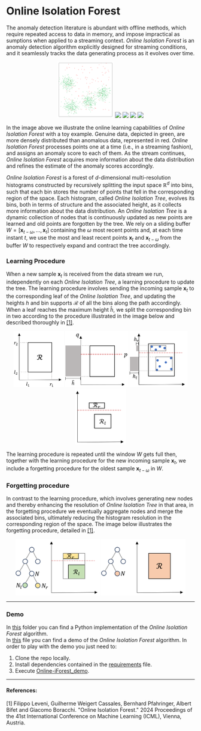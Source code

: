 # Online Isolation Forest

The anomaly detection literature is abundant with offline methods, which require repeated access to data in memory, and impose impractical as sumptions when applied to a streaming context.
*Online Isolation Forest* is an anomaly detection algorithm explicitly designed for streaming conditions, and it seamlessly tracks the data generating process as it evolves over time.

<p align="center">
  <img src="./images/overview/data_labeled.svg" height="150"/>
  <img src="./images/overview/oiforest_scores_t=100.svg" height="150" />
  <img src="./images/overview/oiforest_scores_t=300.svg" height="150" /> 
  <img src="./images/overview/oiforest_scores_t=1000.svg" height="150" />
  <img src="./images/overview/colorbar.svg" height="150" />
</p>

In the image above we illustrate the online learning capabilities of *Online Isolation Forest* with a toy example. Genuine data, depicted in green, are more densely distributed than anomalous data, represented in red. *Online Isolation Forest* processes points one at a time (i.e., in a streaming fashion), and assigns an anomaly score to each of them. As the stream continues, *Online Isolation Forest* acquires more information about the data distribution and refines the estimate of the
anomaly scores accordingly.

*Online Isolation Forest* is a forest of *d*-dimensional multi-resolution histograms constructed by recursively splitting the input space $`\mathbb{R}^d`$ into bins, such that each bin stores the number of points that fell in the corresponding region of the space.
Each histogram, called *Online Isolation Tree*, evolves its bins, both in terms of structure and the associated height, as it collects more information about the data distribution. An *Online Isolation Tree* is a dynamic collection of nodes that is continuously updated as new points are learned and old points are forgotten by the tree.
We rely on a sliding buffer $`W = [\boldsymbol{x}_{t-\omega}, \dots, \boldsymbol{x}_{t}]`$ containing the $`\omega`$ most recent points and, at each time instant $`t`$, we use the most and least recent points $`\boldsymbol{x}_{t}`$ and $`\boldsymbol{x}_{t-\omega}`$ from the buffer $`W`$ to respectively expand and contract the tree accordingly.

### Learning Procedure
When a new sample $`\boldsymbol{x}_t`$ is received from the data stream we run, independently on each *Online Isolation Tree*, a learning procedure to update the tree. The learning procedure involves sending the incoming sample $`\boldsymbol{x}_t`$ to the corresponding leaf of the *Online Isolation Tree*, and updating the heights $`h`$ and bin supports $`\mathcal{R}`$ of all the bins along the path accordingly. When a leaf reaches the maximum height $`\hat{h}`$, we split the corresponding bin in two according to the procedure illustrated in the image below and described thoroughly in [[1]](#1).

<p align="center">
  <img src="./images/method/support.svg" height="150" />
  <img src="./images/method/split.svg" height="150" />
  <img src="./images/method/points.svg" height="150" /> 
  <img src="./images/method/new_support.svg" height="150" />
</p>

The learning procedure is repeated until the window $`W`$ gets full then, together with the learning procedure for the new incoming sample $`\boldsymbol{x}_t`$, we include a forgetting procedure for the oldest sample $`\boldsymbol{x}_{t−\omega}`$ in $`W`$.

### Forgetting procedure
In contrast to the learning procedure, which involves generating new nodes and thereby enhancing the resolution of *Online Isolation Tree* in that area, in the forgetting procedure we eventually aggregate nodes and merge the associated bins, ultimately reducing the histogram resolution in the corresponding region of the space. The image below illustrates the forgetting procedure, detailed in [[1]](#1).
<p align="center">
  <img src="./images/method/before_forget.svg" height="150" />
  <img src="./images/method/after_forget.svg" height="150" />
</p>

<hr>

### Demo
In [this](OnlineIForest) folder you can find a Python implementation of the *Online Isolation Forest* algorithm.  
In [this](Online-iForest_demo.py) file you can find a demo of the *Online Isolation Forest* algorithm.
In order to play with the demo you just need to:
1. Clone the repo locally.
2. Install dependencies contained in the [requirements](requirements.txt) file.
3. Execute [Online-iForest_demo](Online-iForest_demo.py).

<hr>

#### References:
<a id="1">[1]</a>
Filippo Leveni, Guilherme Weigert Cassales, Bernhard Pfahringer, Albert Bifet and Giacomo Boracchi. "Online Isolation Forest." 2024 Proceedings of the 41st International Conference on Machine
Learning (ICML), Vienna, Austria.
